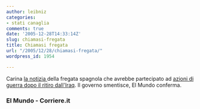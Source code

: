```yaml
---
author: leibniz
categories:
- stati canaglia
comments: true
date: '2005-12-28T14:33:14Z'
slug: chiamasi-fregata
title: Chiamasi fregata
url: "/2005/12/28/chiamasi-fregata/"
wordpress_id: 1954

---
```

Carina [la notizia ](https://www.elmundo.es/elmundo/2005/12/28/espana/1135728660.html)della fregata spagnola che avrebbe partecipato ad [azioni di guerra dopo il ritiro dall'Iraq](https://www.corriere.it/edicola/index.jsp?path=PRIMA_PAGINA&doc=FRE). Il governo smentisce, El Mundo conferma. 

### El Mundo - Corriere.it
